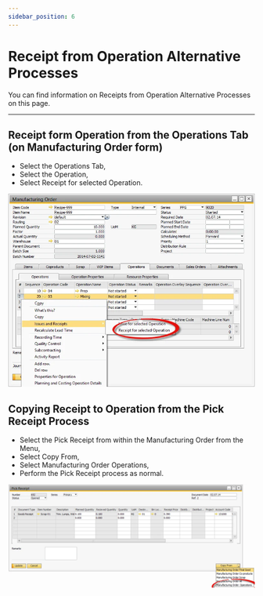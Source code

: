 ```yaml
---
sidebar_position: 6
---
```


# Receipt from Operation Alternative Processes

You can find information on Receipts from Operation Alternative Processes on this page.

---

## Receipt form Operation from the Operations Tab (on Manufacturing Order form)

- Select the Operations Tab,
- Select the Operation,
- Select Receipt for selected Operation.

![Receipt for selected Operation](./media/receipt-from-operation-alternative-processes/receipt-for-selected-operation.webp)

## Copying Receipt to Operation from the Pick Receipt Process

- Select the Pick Receipt from within the Manufacturing Order from the Menu,
- Select Copy From,
- Select Manufacturing Order Operations,
- Perform the Pick Receipt process as normal.

![Manufacturing Order Operations](./media/receipt-from-operation-alternative-processes/manufacturing-order-operations.webp)
